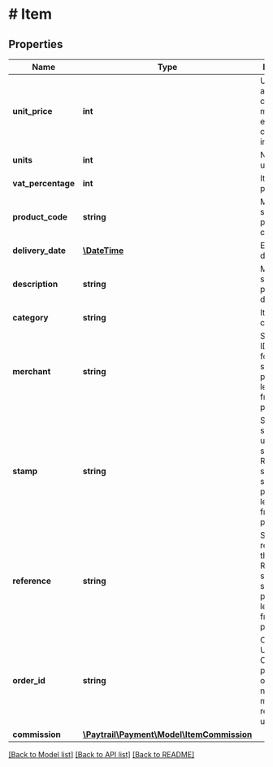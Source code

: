 # # Item

## Properties

Name | Type | Description | Notes
------------ | ------------- | ------------- | -------------
**unit_price** | **int** | Unit price of an item in currency minor unit, eg. EUR cents. VAT included. |
**units** | **int** | Number of units |
**vat_percentage** | **int** | Item VAT percentage |
**product_code** | **string** | Merchant specific product code |
**delivery_date** | [**\DateTime**](\DateTime.md) | Estimated delivery date | [optional]
**description** | **string** | Merchant specific product description | [optional]
**category** | **string** | Item product category | [optional]
**merchant** | **string** | Submerchant ID. Required for shop-in-shop payments, leave out from normal payments. | [optional]
**stamp** | **string** | Submerchant specific unique stamp. Required for shop-in-shop payments, leave out from normal payments. | [optional]
**reference** | **string** | Submerchant reference for the item. Required for shop-in-shop payments, leave out from normal payments. | [optional]
**order_id** | **string** | Order ID. Used for eg. Collector payments order ID. If not given, merchant reference is used instead. | [optional]
**commission** | [**\Paytrail\Payment\Model\ItemCommission**](ItemCommission.md) |  | [optional]

[[Back to Model list]](../../README.md#models) [[Back to API list]](../../README.md#endpoints) [[Back to README]](../../README.md)
